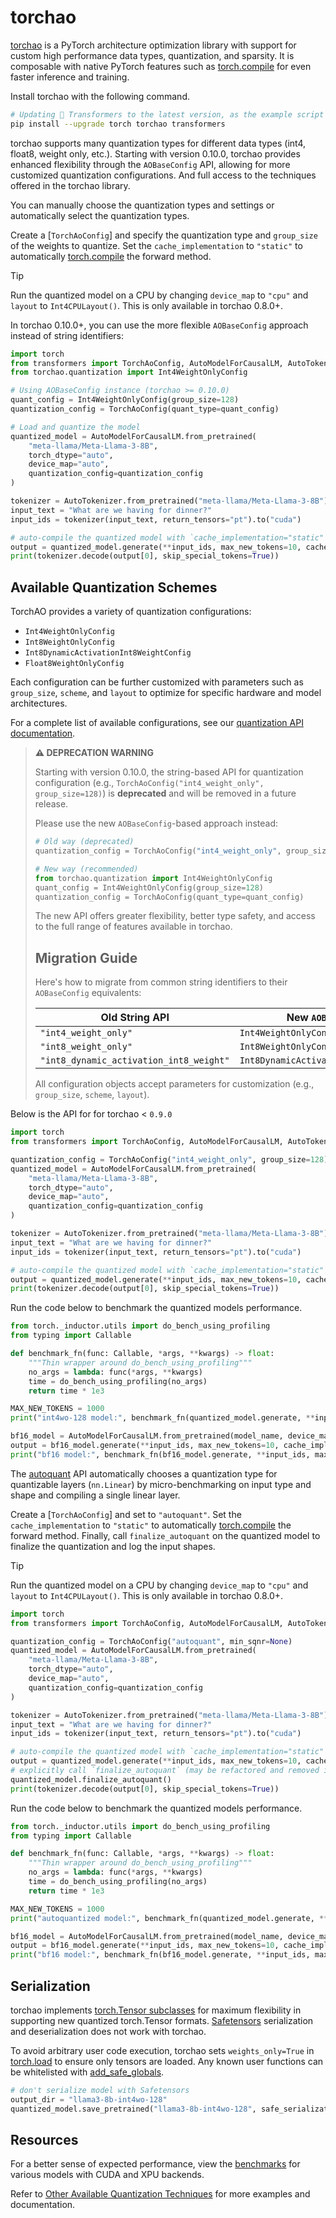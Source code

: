 <!--Copyright 2024 The HuggingFace Team. All rights reserved.
Licensed under the Apache License, Version 2.0 (the "License"); you may not use this file except in compliance with
the License. You may obtain a copy of the License at
http://www.apache.org/licenses/LICENSE-2.0
Unless required by applicable law or agreed to in writing, software distributed under the License is distributed on
an "AS IS" BASIS, WITHOUT WARRANTIES OR CONDITIONS OF ANY KIND, either express or implied. See the License for the
specific language governing permissions and limitations under the License.
⚠️ Note that this file is in Markdown but contain specific syntax for our doc-builder (similar to MDX) that may not be
rendered properly in your Markdown viewer.
-->

# torchao

[torchao](https://github.com/pytorch/ao) is a PyTorch architecture optimization library with support for custom high performance data types, quantization, and sparsity. It is composable with native PyTorch features such as [torch.compile](https://pytorch.org/tutorials/intermediate/torch_compile_tutorial.html) for even faster inference and training.

Install torchao with the following command.

```bash
# Updating 🤗 Transformers to the latest version, as the example script below uses the new auto compilation
pip install --upgrade torch torchao transformers
```

torchao supports many quantization types for different data types (int4, float8, weight only, etc.).
Starting with version 0.10.0, torchao provides enhanced flexibility through the `AOBaseConfig` API, allowing for more customized quantization configurations.
And full access to the techniques offered in the torchao library.

You can manually choose the quantization types and settings or automatically select the quantization types.

<hfoptions id="torchao">
<hfoption id="manual">


Create a [`TorchAoConfig`] and specify the quantization type and `group_size` of the weights to quantize. Set the `cache_implementation` to `"static"` to automatically [torch.compile](https://pytorch.org/tutorials/intermediate/torch_compile_tutorial.html) the forward method.

> [!TIP]
> Run the quantized model on a CPU by changing `device_map` to `"cpu"` and `layout` to `Int4CPULayout()`. This is only available in torchao 0.8.0+.

In torchao 0.10.0+, you can use the more flexible `AOBaseConfig` approach instead of string identifiers:

```py
import torch
from transformers import TorchAoConfig, AutoModelForCausalLM, AutoTokenizer
from torchao.quantization import Int4WeightOnlyConfig

# Using AOBaseConfig instance (torchao >= 0.10.0)
quant_config = Int4WeightOnlyConfig(group_size=128)
quantization_config = TorchAoConfig(quant_type=quant_config)

# Load and quantize the model
quantized_model = AutoModelForCausalLM.from_pretrained(
    "meta-llama/Meta-Llama-3-8B",
    torch_dtype="auto",
    device_map="auto",
    quantization_config=quantization_config
)

tokenizer = AutoTokenizer.from_pretrained("meta-llama/Meta-Llama-3-8B")
input_text = "What are we having for dinner?"
input_ids = tokenizer(input_text, return_tensors="pt").to("cuda")

# auto-compile the quantized model with `cache_implementation="static"` to get speed up
output = quantized_model.generate(**input_ids, max_new_tokens=10, cache_implementation="static")
print(tokenizer.decode(output[0], skip_special_tokens=True))
```

## Available Quantization Schemes

TorchAO provides a variety of quantization configurations:

- `Int4WeightOnlyConfig`
- `Int8WeightOnlyConfig`
- `Int8DynamicActivationInt8WeightConfig`
- `Float8WeightOnlyConfig`

Each configuration can be further customized with parameters such as `group_size`, `scheme`, and `layout` to optimize for specific hardware and model architectures.

For a complete list of available configurations, see our [quantization API documentation](https://github.com/pytorch/ao/blob/main/torchao/quantization/quant_api.py).

> **⚠️ DEPRECATION WARNING**
>
> Starting with version 0.10.0, the string-based API for quantization configuration (e.g., `TorchAoConfig("int4_weight_only", group_size=128)`) is **deprecated** and will be removed in a future release.
>
> Please use the new `AOBaseConfig`-based approach instead:
>
> ```python
> # Old way (deprecated)
> quantization_config = TorchAoConfig("int4_weight_only", group_size=128)
>
> # New way (recommended)
> from torchao.quantization import Int4WeightOnlyConfig
> quant_config = Int4WeightOnlyConfig(group_size=128)
> quantization_config = TorchAoConfig(quant_type=quant_config)
> ```
>
> The new API offers greater flexibility, better type safety, and access to the full range of features available in torchao.
>
> ## Migration Guide
>
> Here's how to migrate from common string identifiers to their `AOBaseConfig` equivalents:
>
> | Old String API | New `AOBaseConfig` API |
> |----------------|------------------------|
> | `"int4_weight_only"` | `Int4WeightOnlyConfig()` |
> | `"int8_weight_only"` | `Int8WeightOnlyConfig()` |
> | `"int8_dynamic_activation_int8_weight"` | `Int8DynamicActivationInt8WeightConfig()` |
>
> All configuration objects accept parameters for customization (e.g., `group_size`, `scheme`, `layout`).


Below is the API for for torchao < `0.9.0`

```py
import torch
from transformers import TorchAoConfig, AutoModelForCausalLM, AutoTokenizer

quantization_config = TorchAoConfig("int4_weight_only", group_size=128)
quantized_model = AutoModelForCausalLM.from_pretrained(
    "meta-llama/Meta-Llama-3-8B",
    torch_dtype="auto",
    device_map="auto",
    quantization_config=quantization_config
)

tokenizer = AutoTokenizer.from_pretrained("meta-llama/Meta-Llama-3-8B")
input_text = "What are we having for dinner?"
input_ids = tokenizer(input_text, return_tensors="pt").to("cuda")

# auto-compile the quantized model with `cache_implementation="static"` to get speed up
output = quantized_model.generate(**input_ids, max_new_tokens=10, cache_implementation="static")
print(tokenizer.decode(output[0], skip_special_tokens=True))
```

Run the code below to benchmark the quantized models performance.

```py
from torch._inductor.utils import do_bench_using_profiling
from typing import Callable

def benchmark_fn(func: Callable, *args, **kwargs) -> float:
    """Thin wrapper around do_bench_using_profiling"""
    no_args = lambda: func(*args, **kwargs)
    time = do_bench_using_profiling(no_args)
    return time * 1e3

MAX_NEW_TOKENS = 1000
print("int4wo-128 model:", benchmark_fn(quantized_model.generate, **input_ids, max_new_tokens=MAX_NEW_TOKENS, cache_implementation="static"))

bf16_model = AutoModelForCausalLM.from_pretrained(model_name, device_map="auto", torch_dtype=torch.bfloat16)
output = bf16_model.generate(**input_ids, max_new_tokens=10, cache_implementation="static") # auto-compile
print("bf16 model:", benchmark_fn(bf16_model.generate, **input_ids, max_new_tokens=MAX_NEW_TOKENS, cache_implementation="static"))
```

</hfoption>
<hfoption id="automatic">

The [autoquant](https://pytorch.org/ao/stable/generated/torchao.quantization.autoquant.html#torchao.quantization.autoquant) API automatically chooses a quantization type for quantizable layers (`nn.Linear`) by micro-benchmarking on input type and shape and compiling a single linear layer.

Create a [`TorchAoConfig`] and set to `"autoquant"`. Set the `cache_implementation` to `"static"` to automatically [torch.compile](https://pytorch.org/tutorials/intermediate/torch_compile_tutorial.html) the forward method. Finally, call `finalize_autoquant` on the quantized model to finalize the quantization and log the input shapes.

> [!TIP]
> Run the quantized model on a CPU by changing `device_map` to `"cpu"` and `layout` to `Int4CPULayout()`. This is only available in torchao 0.8.0+.

```py
import torch
from transformers import TorchAoConfig, AutoModelForCausalLM, AutoTokenizer

quantization_config = TorchAoConfig("autoquant", min_sqnr=None)
quantized_model = AutoModelForCausalLM.from_pretrained(
    "meta-llama/Meta-Llama-3-8B",
    torch_dtype="auto",
    device_map="auto",
    quantization_config=quantization_config
)

tokenizer = AutoTokenizer.from_pretrained("meta-llama/Meta-Llama-3-8B")
input_text = "What are we having for dinner?"
input_ids = tokenizer(input_text, return_tensors="pt").to("cuda")

# auto-compile the quantized model with `cache_implementation="static"` to get speed up
output = quantized_model.generate(**input_ids, max_new_tokens=10, cache_implementation="static")
# explicitly call `finalize_autoquant` (may be refactored and removed in the future)
quantized_model.finalize_autoquant()
print(tokenizer.decode(output[0], skip_special_tokens=True))
```

Run the code below to benchmark the quantized models performance.

```py
from torch._inductor.utils import do_bench_using_profiling
from typing import Callable

def benchmark_fn(func: Callable, *args, **kwargs) -> float:
    """Thin wrapper around do_bench_using_profiling"""
    no_args = lambda: func(*args, **kwargs)
    time = do_bench_using_profiling(no_args)
    return time * 1e3

MAX_NEW_TOKENS = 1000
print("autoquantized model:", benchmark_fn(quantized_model.generate, **input_ids, max_new_tokens=MAX_NEW_TOKENS, cache_implementation="static"))

bf16_model = AutoModelForCausalLM.from_pretrained(model_name, device_map="auto", torch_dtype=torch.bfloat16)
output = bf16_model.generate(**input_ids, max_new_tokens=10, cache_implementation="static") # auto-compile
print("bf16 model:", benchmark_fn(bf16_model.generate, **input_ids, max_new_tokens=MAX_NEW_TOKENS, cache_implementation="static"))
```

</hfoption>
</hfoptions>

## Serialization

torchao implements [torch.Tensor subclasses](https://pytorch.org/docs/stable/notes/extending.html#subclassing-torch-tensor) for maximum flexibility in supporting new quantized torch.Tensor formats. [Safetensors](https://huggingface.co/docs/safetensors/en/index) serialization and deserialization does not work with torchao.

To avoid arbitrary user code execution, torchao sets `weights_only=True` in [torch.load](https://pytorch.org/docs/stable/generated/torch.load.html) to ensure only tensors are loaded. Any known user functions can be whitelisted with [add_safe_globals](https://pytorch.org/docs/stable/notes/serialization.html#torch.serialization.add_safe_globals).

```py
# don't serialize model with Safetensors
output_dir = "llama3-8b-int4wo-128"
quantized_model.save_pretrained("llama3-8b-int4wo-128", safe_serialization=False)
```

## Resources

For a better sense of expected performance, view the [benchmarks](https://github.com/pytorch/ao/tree/main/torchao/quantization#benchmarks) for various models with CUDA and XPU backends.

Refer to [Other Available Quantization Techniques](https://github.com/pytorch/ao/tree/main/torchao/quantization#other-available-quantization-techniques) for more examples and documentation.
